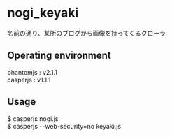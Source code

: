 # nogi_keyaki
名前の通り、某所のブログから画像を持ってくるクローラ

## Operating environment
phantomjs : v2.1.1  
casperjs : v1.1.1  

## Usage
$ casperjs nogi.js  
$ casperjs --web-security=no keyaki.js
